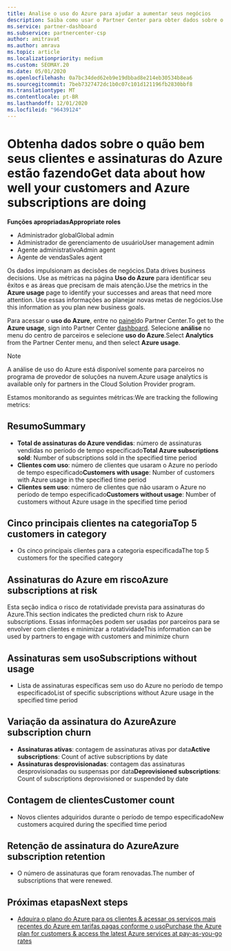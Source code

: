 ```yaml
---
title: Analise o uso do Azure para ajudar a aumentar seus negócios
description: Saiba como usar o Partner Center para obter dados sobre o uso de assinaturas do Azure de seus clientes. Os dados incluem assinaturas vendidas, em risco e em uso.
ms.service: partner-dashboard
ms.subservice: partnercenter-csp
author: amitravat
ms.author: amrava
ms.topic: article
ms.localizationpriority: medium
ms.custom: SEOMAY.20
ms.date: 05/01/2020
ms.openlocfilehash: 0a7bc34ded62eb9e19dbbad8e214eb30534b8ea6
ms.sourcegitcommit: 7beb7327472dc1b0c07c101d121196fb2830bbf8
ms.translationtype: MT
ms.contentlocale: pt-BR
ms.lasthandoff: 12/01/2020
ms.locfileid: "96439124"
---
```

# <a name="get-data-about-how-well-your-customers-and-azure-subscriptions-are-doing"></a><span data-ttu-id="e588a-104">Obtenha dados sobre o quão bem seus clientes e assinaturas do Azure estão fazendo</span><span class="sxs-lookup"><span data-stu-id="e588a-104">Get data about how well your customers and Azure subscriptions are doing</span></span>



<span data-ttu-id="e588a-105">**Funções apropriadas**</span><span class="sxs-lookup"><span data-stu-id="e588a-105">**Appropriate roles**</span></span>

- <span data-ttu-id="e588a-106">Administrador global</span><span class="sxs-lookup"><span data-stu-id="e588a-106">Global admin</span></span>
- <span data-ttu-id="e588a-107">Administrador de gerenciamento de usuário</span><span class="sxs-lookup"><span data-stu-id="e588a-107">User management admin</span></span>
- <span data-ttu-id="e588a-108">Agente administrativo</span><span class="sxs-lookup"><span data-stu-id="e588a-108">Admin agent</span></span>
- <span data-ttu-id="e588a-109">Agente de vendas</span><span class="sxs-lookup"><span data-stu-id="e588a-109">Sales agent</span></span>

<span data-ttu-id="e588a-110">Os dados impulsionam as decisões de negócios.</span><span class="sxs-lookup"><span data-stu-id="e588a-110">Data drives business decisions.</span></span> <span data-ttu-id="e588a-111">Use as métricas na página **Uso do Azure** para identificar seu êxitos e as áreas que precisam de mais atenção.</span><span class="sxs-lookup"><span data-stu-id="e588a-111">Use the metrics in the **Azure usage** page to identify your successes and areas that need more attention.</span></span> <span data-ttu-id="e588a-112">Use essas informações ao planejar novas metas de negócios.</span><span class="sxs-lookup"><span data-stu-id="e588a-112">Use this information as you plan new business goals.</span></span>

<span data-ttu-id="e588a-113">Para acessar o **uso do Azure**, entre no [painel](https://partner.microsoft.com/dashboard)do Partner Center.</span><span class="sxs-lookup"><span data-stu-id="e588a-113">To get to the **Azure usage**, sign into Partner Center [dashboard](https://partner.microsoft.com/dashboard).</span></span> <span data-ttu-id="e588a-114">Selecione **análise** no menu do centro de parceiros e selecione **uso do Azure**.</span><span class="sxs-lookup"><span data-stu-id="e588a-114">Select **Analytics** from the Partner Center menu, and then select **Azure usage**.</span></span>

> [!NOTE]
> <span data-ttu-id="e588a-115">A análise de uso do Azure está disponível somente para parceiros no programa de provedor de soluções na nuvem.</span><span class="sxs-lookup"><span data-stu-id="e588a-115">Azure usage analytics is available only for partners in the Cloud Solution Provider program.</span></span>

<span data-ttu-id="e588a-116">Estamos monitorando as seguintes métricas:</span><span class="sxs-lookup"><span data-stu-id="e588a-116">We are tracking the following metrics:</span></span>

## <a name="summary"></a><span data-ttu-id="e588a-117">Resumo</span><span class="sxs-lookup"><span data-stu-id="e588a-117">Summary</span></span>

- <span data-ttu-id="e588a-118">**Total de assinaturas do Azure vendidas**: número de assinaturas vendidas no período de tempo especificado</span><span class="sxs-lookup"><span data-stu-id="e588a-118">**Total Azure subscriptions sold**: Number of subscriptions sold in the specified time period</span></span>  
- <span data-ttu-id="e588a-119">**Clientes com uso**: número de clientes que usaram o Azure no período de tempo especificado</span><span class="sxs-lookup"><span data-stu-id="e588a-119">**Customers with usage**: Number of customers with Azure usage in the specified time period</span></span>  
- <span data-ttu-id="e588a-120">**Clientes sem uso**: número de clientes que não usaram o Azure no período de tempo especificado</span><span class="sxs-lookup"><span data-stu-id="e588a-120">**Customers without usage**: Number of customers without Azure usage in the specified time period</span></span>  

## <a name="top-5-customers-in-category"></a><span data-ttu-id="e588a-121">Cinco principais clientes na categoria</span><span class="sxs-lookup"><span data-stu-id="e588a-121">Top 5 customers in category</span></span>

- <span data-ttu-id="e588a-122">Os cinco principais clientes para a categoria especificada</span><span class="sxs-lookup"><span data-stu-id="e588a-122">The top 5 customers for the specified category</span></span>  

## <a name="azure-subscriptions-at-risk"></a><span data-ttu-id="e588a-123">Assinaturas do Azure em risco</span><span class="sxs-lookup"><span data-stu-id="e588a-123">Azure subscriptions at risk</span></span>

<span data-ttu-id="e588a-124">Esta seção indica o risco de rotatividade prevista para assinaturas do Azure.</span><span class="sxs-lookup"><span data-stu-id="e588a-124">This section indicates the predicted churn risk to Azure subscriptions.</span></span> <span data-ttu-id="e588a-125">Essas informações podem ser usadas por parceiros para se envolver com clientes e minimizar a rotatividade</span><span class="sxs-lookup"><span data-stu-id="e588a-125">This information can be used by partners to engage with customers and minimize churn</span></span>

## <a name="subscriptions-without-usage"></a><span data-ttu-id="e588a-126">Assinaturas sem uso</span><span class="sxs-lookup"><span data-stu-id="e588a-126">Subscriptions without usage</span></span>

- <span data-ttu-id="e588a-127">Lista de assinaturas específicas sem uso do Azure no período de tempo especificado</span><span class="sxs-lookup"><span data-stu-id="e588a-127">List of specific subscriptions without Azure usage in the specified time period</span></span>  

## <a name="azure-subscription-churn"></a><span data-ttu-id="e588a-128">Variação da assinatura do Azure</span><span class="sxs-lookup"><span data-stu-id="e588a-128">Azure subscription churn</span></span>

- <span data-ttu-id="e588a-129">**Assinaturas ativas**: contagem de assinaturas ativas por data</span><span class="sxs-lookup"><span data-stu-id="e588a-129">**Active subscriptions**: Count of active subscriptions by date</span></span>  
- <span data-ttu-id="e588a-130">**Assinaturas desprovisionadas**: contagem das assinaturas desprovisionadas ou suspensas por data</span><span class="sxs-lookup"><span data-stu-id="e588a-130">**Deprovisioned subscriptions**: Count of subscriptions deprovisioned or suspended by date</span></span>  

## <a name="customer-count"></a><span data-ttu-id="e588a-131">Contagem de clientes</span><span class="sxs-lookup"><span data-stu-id="e588a-131">Customer count</span></span>

- <span data-ttu-id="e588a-132">Novos clientes adquiridos durante o período de tempo especificado</span><span class="sxs-lookup"><span data-stu-id="e588a-132">New customers acquired during the specified time period</span></span>  

## <a name="azure-subscription-retention"></a><span data-ttu-id="e588a-133">Retenção de assinatura do Azure</span><span class="sxs-lookup"><span data-stu-id="e588a-133">Azure subscription retention</span></span>

- <span data-ttu-id="e588a-134">O número de assinaturas que foram renovadas.</span><span class="sxs-lookup"><span data-stu-id="e588a-134">The number of subscriptions that were renewed.</span></span>

 ## <a name="next-steps"></a><span data-ttu-id="e588a-135">Próximas etapas</span><span class="sxs-lookup"><span data-stu-id="e588a-135">Next steps</span></span>

- [<span data-ttu-id="e588a-136">Adquira o plano do Azure para os clientes & acessar os serviços mais recentes do Azure em tarifas pagas conforme o uso</span><span class="sxs-lookup"><span data-stu-id="e588a-136">Purchase the Azure plan for customers & access the latest Azure services at pay-as-you-go rates</span></span>](purchase-azure-plan.md)
